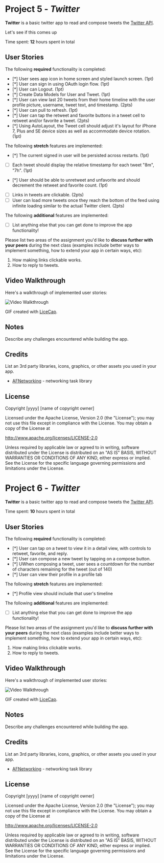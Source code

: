 # Project 5 - *Twitter*

**Twitter** is a basic twitter app to read and compose tweets the [Twitter API](https://apps.twitter.com/).

Let's see if this comes up

Time spent: **12** hours spent in total

## User Stories

The following **required** functionality is completed:

- [*] User sees app icon in home screen and styled launch screen. (1pt)
- [*] User can sign in using OAuth login flow. (1pt)
- [*] User can Logout. (1pt)
- [*] Create Data Models for User and Tweet. (1pt)
- [*] User can view last 20 tweets from their home timeline with the user profile picture, username, tweet text, and timestamp. (2pts)
- [*] User can pull to refresh. (1pt)
- [*] User can tap the retweet and favorite buttons in a tweet cell to retweet and/or favorite a tweet. (2pts)
- [*] Using AutoLayout, the Tweet cell should adjust it's layout for iPhone 7, Plus and SE device sizes as well as accommodate device rotation. (1pt)

The following **stretch** features are implemented:

- [*] The current signed in user will be persisted across restarts. (1pt)
- [ ] Each tweet should display the relative timestamp for each tweet "8m", "7h". (1pt)
- [*] User should be able to unretweet and unfavorite and should decrement the retweet and favorite count. (1pt)
- [ ] Links in tweets are clickable. (2pts)
- [ ] User can load more tweets once they reach the bottom of the feed using infinite loading similar to the actual Twitter client. (2pts)

The following **additional** features are implemented:

- [ ] List anything else that you can get done to improve the app functionality!

Please list two areas of the assignment you'd like to **discuss further with your peers** during the next class (examples include better ways to implement something, how to extend your app in certain ways, etc):

1. How making links clickable works.
2. How to reply to tweets.

## Video Walkthrough

Here's a walkthrough of implemented user stories:

<img src='https://imgur.com/kgh4TWD.gif' title='Video Walkthrough' width='' alt='Video Walkthrough' />

GIF created with [LiceCap](http://www.cockos.com/licecap/).

## Notes

Describe any challenges encountered while building the app.

## Credits

List an 3rd party libraries, icons, graphics, or other assets you used in your app.

- [AFNetworking](https://github.com/AFNetworking/AFNetworking) - networking task library

## License

Copyright [yyyy] [name of copyright owner]

Licensed under the Apache License, Version 2.0 (the "License");
you may not use this file except in compliance with the License.
You may obtain a copy of the License at

http://www.apache.org/licenses/LICENSE-2.0

Unless required by applicable law or agreed to in writing, software
distributed under the License is distributed on an "AS IS" BASIS,
WITHOUT WARRANTIES OR CONDITIONS OF ANY KIND, either express or implied.
See the License for the specific language governing permissions and
limitations under the License.

# Project 6 - *Twitter*

**Twitter** is a basic twitter app to read and compose tweets the [Twitter API](https://apps.twitter.com/).

Time spent: **10** hours spent in total

## User Stories

The following **required** functionality is completed:

- [*] User can tap on a tweet to view it in a detail view, with controls to retweet, favorite, and reply. 
- [*] User can compose a new tweet by tapping on a compose button.
- [*] UWhen composing a tweet, user sees a countdown for the number of characters remaining for the tweet (out of 140)
- [*] User can view their profile in a profile tab

The following **stretch** features are implemented:

- [*] Profile view should include that user's timeline

The following **additional** features are implemented:

- [ ] List anything else that you can get done to improve the app functionality!

Please list two areas of the assignment you'd like to **discuss further with your peers** during the next class (examples include better ways to implement something, how to extend your app in certain ways, etc):

1. How making links clickable works.
2. How to reply to tweets.

## Video Walkthrough

Here's a walkthrough of implemented user stories:

<img src='https://imgur.com/kgh4TWD.gif' title='Video Walkthrough' width='' alt='Video Walkthrough' />

GIF created with [LiceCap](http://www.cockos.com/licecap/).

## Notes

Describe any challenges encountered while building the app.

## Credits

List an 3rd party libraries, icons, graphics, or other assets you used in your app.

- [AFNetworking](https://github.com/AFNetworking/AFNetworking) - networking task library

## License

Copyright [yyyy] [name of copyright owner]

Licensed under the Apache License, Version 2.0 (the "License");
you may not use this file except in compliance with the License.
You may obtain a copy of the License at

http://www.apache.org/licenses/LICENSE-2.0

Unless required by applicable law or agreed to in writing, software
distributed under the License is distributed on an "AS IS" BASIS,
WITHOUT WARRANTIES OR CONDITIONS OF ANY KIND, either express or implied.
See the License for the specific language governing permissions and
limitations under the License.


